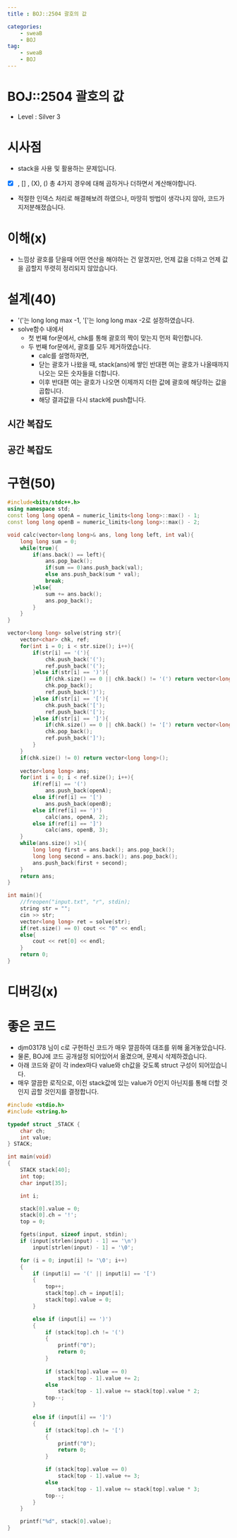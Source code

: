 ```yaml
---
title : BOJ::2504 괄호의 값

categories:
    - sweaB
    - BOJ
tag:
    - sweaB
    - BOJ
---
```

# BOJ::2504 괄호의 값
[BOJ]:<https://www.acmicpc.net/problem/2504>
- Level : Silver 3

# 시사점

- stack을 사용 및 활용하는 문제입니다.
- [X] , [] , (X), () 총 4가지 경우에 대해 곱하거나 더하면서 계산해야합니다.
- 적절한 인덱스 처리로 해결해보려 하였으나, 마땅히 방법이 생각나지 않아, 코드가 지저분해졌습니다.

# 이해(x)

- 느낌상 괄호를 닫을때 어떤 연산을 해야하는 건 알겠지만, 언제 값을 더하고 언제 값을 곱할지 뚜렷히
  정리되지 않았습니다.

# 설계(40)

- '('는 long long max -1, '['는 long long max -2로 설정하였습니다.
- solve함수 내에서
  - 첫 번째 for문에서, chk를 통해 괄호의 짝이 맞는지 먼저 확인합니다.
  - 두 번째 for문에서, 괄호를 모두 제거하였습니다.
    - calc를 설명하자면,
    - 닫는 괄호가 나왔을 때, stack(ans)에 쌓인 반대편 여는 괄호가 나올때까지 나오는 모든 숫자들을
      더합니다.
    - 이후 반대편 여는 괄호가 나오면 이제까지 더한 값에 괄호에 해당하는 값을 곱합니다.
    - 해당 결과값을 다시 stack에 push합니다.

## 시간 복잡도

## 공간 복잡도

# 구현(50)



```cpp
#include<bits/stdc++.h>
using namespace std;
const long long openA = numeric_limits<long long>::max() - 1;
const long long openB = numeric_limits<long long>::max() - 2;

void calc(vector<long long>& ans, long long left, int val){
    long long sum = 0;
    while(true){
        if(ans.back() == left){
            ans.pop_back();
            if(sum == 0)ans.push_back(val);
            else ans.push_back(sum * val);
            break;
        }else{
            sum += ans.back();
            ans.pop_back();
        }
    }
}

vector<long long> solve(string str){
    vector<char> chk, ref;
    for(int i = 0; i < str.size(); i++){
        if(str[i] == '('){
            chk.push_back('(');
            ref.push_back('(');
        }else if(str[i] == ')'){
            if(chk.size() == 0 || chk.back() != '(') return vector<long long>();
            chk.pop_back();
            ref.push_back(')');
        }else if(str[i] == '['){
            chk.push_back('[');
            ref.push_back('[');
        }else if(str[i] == ']'){
            if(chk.size() == 0 || chk.back() != '[') return vector<long long>();
            chk.pop_back();
            ref.push_back(']');
        }
    }
    if(chk.size() != 0) return vector<long long>();
    
    vector<long long> ans;
    for(int i = 0; i < ref.size(); i++){
        if(ref[i] == '(')
            ans.push_back(openA);
        else if(ref[i] == '[')
            ans.push_back(openB);
        else if(ref[i] == ')')
            calc(ans, openA, 2);
        else if(ref[i] == ']')
            calc(ans, openB, 3);
    }
    while(ans.size() >1){
        long long first = ans.back(); ans.pop_back();
        long long second = ans.back(); ans.pop_back();
        ans.push_back(first + second);
    }
    return ans;
}

int main(){
    //freopen("input.txt", "r", stdin);
    string str = "";
    cin >> str;
    vector<long long> ret = solve(str);
    if(ret.size() == 0) cout << "0" << endl;
    else{
        cout << ret[0] << endl;
    }
    return 0;
}
```


# 디버깅(x)


# 좋은 코드


- djm03178 님이 c로 구현하신 코드가 매우 깔끔하여 대조를 위해 옮겨놓았습니다.
- 물론, BOJ에 코드 공개설정 되어있어서 옮겼으며, 문제시 삭제하겠습니다.
- 아래 코드와 같이 각 index마다 value와 ch값을 갖도록 struct 구성이 되어있습니다.
- 매우 깔끔한 로직으로, 이전 stack값에 있는 value가 0인지 아닌지를 통해 더할 것인지 곱할 것인지를
  결정합니다.


```cpp
#include <stdio.h>
#include <string.h>

typedef struct _STACK {
    char ch;
    int value;
} STACK;

int main(void)
{
    STACK stack[40];
    int top;
    char input[35];

    int i;

    stack[0].value = 0;
    stack[0].ch = '!';
    top = 0;

    fgets(input, sizeof input, stdin);
    if (input[strlen(input) - 1] == '\n')
        input[strlen(input) - 1] = '\0';

    for (i = 0; input[i] != '\0'; i++)
    {
        if (input[i] == '(' || input[i] == '[')
        {
            top++;
            stack[top].ch = input[i];
            stack[top].value = 0;
        }

        else if (input[i] == ')')
        {
            if (stack[top].ch != '(')
            {
                printf("0");
                return 0;
            }
            
            if (stack[top].value == 0)
                stack[top - 1].value += 2;
            else
                stack[top - 1].value += stack[top].value * 2;
            top--;
        }

        else if (input[i] == ']')
        {
            if (stack[top].ch != '[')
            {
                printf("0");
                return 0;
            }

            if (stack[top].value == 0)
                stack[top - 1].value += 3;
            else
                stack[top - 1].value += stack[top].value * 3;
            top--;
        }
    }

    printf("%d", stack[0].value);
}
```

